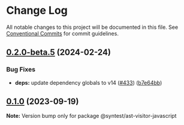 # Change Log

All notable changes to this project will be documented in this file.
See [Conventional Commits](https://conventionalcommits.org) for commit guidelines.

## [0.2.0-beta.5](https://github.com/syntest-framework/syntest-javascript/compare/@syntest/ast-visitor-javascript@0.2.0-beta.4...@syntest/ast-visitor-javascript@0.2.0-beta.5) (2024-02-24)

### Bug Fixes

- **deps:** update dependency globals to v14 ([#433](https://github.com/syntest-framework/syntest-javascript/issues/433)) ([b7e64bb](https://github.com/syntest-framework/syntest-javascript/commit/b7e64bb8f9f4ab3d6ed70daa25fc1ebbb2e36afb))

## [0.1.0](https://github.com/syntest-framework/syntest-javascript/compare/@syntest/ast-visitor-javascript@0.1.0-beta.8...@syntest/ast-visitor-javascript@0.1.0) (2023-09-19)

**Note:** Version bump only for package @syntest/ast-visitor-javascript
